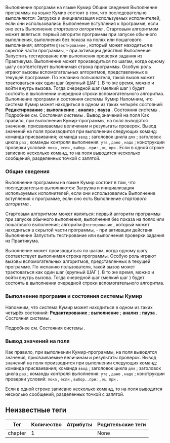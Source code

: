 Выполнение программ на языке Кумир Общие сведения Выполнение программы на языке Кумир состоит в том, что последовательно выполняются: Загрузка и инициализация используемых исполнителей, если они использовались Выполнение вступления к программе, если оно есть Выполнение *стартового алгоритма* . Стартовым алгоритмом может являться: первый алгоритм программы при запуске обычного выполнения, выполнения без
                        показа на полях или пошагового выполнения; алгоритм `@тестирование` ,
                        который может находиться в скрытой части программы, - при активации действия Выполнение  Запустить тестирование или выполнения
                        проверки задания из Практикума. Выполнение может производиться по шагам, когда одному шагу соответствует выполнимая строка программы.
            Особую роль играют вызовы вспомогательных алгоритмов, представленных в текущей программе. По желанию
            пользователя, такой вызов может трактоваться как один шаг (крупный ШАГ ).
            В то же время, можно и войти внутрь вызова. Тогда очередной
            шаг (мелкий шаг ) будет состоять в выполнении очередной строки вспомогательного
            алгоритма. Выполнение программ и состояния системы Кумир Напомним, что система Кумир может находиться в одном из таких четырёх 
			состояний: **Редактирование** ; **выполнение** ; **анализ** ; **пауза** . Состояния системы . Подробнее см. Состояния системы . Вывод значений на поля Как правило, при выполнении Кумир-программы, на поля выводятся значения, присваиваемые величинам и
            результаты проверок. Вывод значений на поля производится при выполнении следующих команд: команда присваивания; команда `ввод` ; заголовок цикла `для` ; заголовок цикла `раз` ; команды контроля выполнения: `утв` , `дано` , `надо` ; конструкции проверки условий: `пока` , `если` , `выбор..при:` , `кц при` . Если в одной строке записано несколько команд, то на поля выводится несколько сообщений, разделенных точкой
            с запятой.

### Общие сведения

Выполнение программы на языке Кумир состоит в том, что последовательно выполняются: Загрузка и инициализация используемых исполнителей, если они использовались Выполнение вступления к программе, если оно есть Выполнение *стартового алгоритма* .

Стартовым алгоритмом может являться: первый алгоритм программы при запуске обычного выполнения, выполнения без
                        показа на полях или пошагового выполнения; алгоритм `@тестирование` ,
                        который может находиться в скрытой части программы, - при активации действия Выполнение  Запустить тестирование или выполнения
                        проверки задания из Практикума.

Выполнение может производиться по шагам, когда одному шагу соответствует выполнимая строка программы.
            Особую роль играют вызовы вспомогательных алгоритмов, представленных в текущей программе. По желанию
            пользователя, такой вызов может трактоваться как один шаг (крупный ШАГ ).
            В то же время, можно и войти внутрь вызова. Тогда очередной
            шаг (мелкий шаг ) будет состоять в выполнении очередной строки вспомогательного
            алгоритма.

### Выполнение программ и состояния системы Кумир

Напомним, что система Кумир может находиться в одном из таких четырёх 
			состояний: **Редактирование** ; **выполнение** ; **анализ** ; **пауза** . Состояния системы .

Подробнее см. Состояния системы .

### Вывод значений на поля

Как правило, при выполнении Кумир-программы, на поля выводятся значения, присваиваемые величинам и
            результаты проверок. Вывод значений на поля производится при выполнении следующих команд: команда присваивания; команда `ввод` ; заголовок цикла `для` ; заголовок цикла `раз` ; команды контроля выполнения: `утв` , `дано` , `надо` ; конструкции проверки условий: `пока` , `если` , `выбор..при:` , `кц при` .

Если в одной строке записано несколько команд, то на поля выводится несколько сообщений, разделенных точкой
            с запятой.


## Неизвестные теги

| Тег | Количество | Атрибуты | Родительские теги |
|-----|------------|----------|-------------------|
| chapter | 1 |  | None |